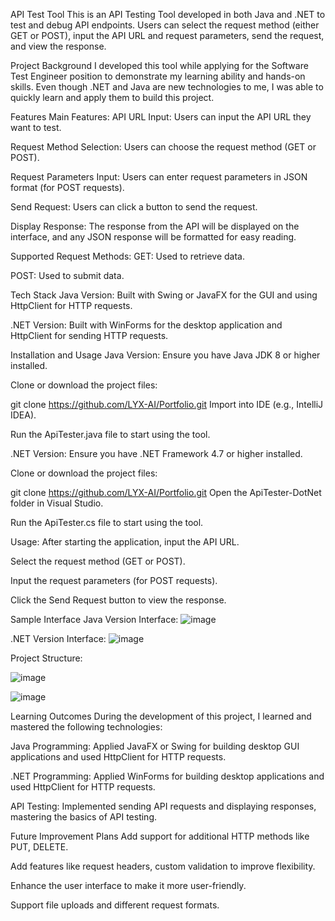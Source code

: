 API Test Tool
This is an API Testing Tool developed in both Java and .NET to test and debug API endpoints. Users can select the request method (either GET or POST), input the API URL and request parameters, send the request, and view the response.

Project Background
I developed this tool while applying for the Software Test Engineer position to demonstrate my learning ability and hands-on skills. Even though .NET and Java are new technologies to me, I was able to quickly learn and apply them to build this project.

Features
Main Features:
API URL Input: Users can input the API URL they want to test.

Request Method Selection: Users can choose the request method (GET or POST).

Request Parameters Input: Users can enter request parameters in JSON format (for POST requests).

Send Request: Users can click a button to send the request.

Display Response: The response from the API will be displayed on the interface, and any JSON response will be formatted for easy reading.

Supported Request Methods:
GET: Used to retrieve data.

POST: Used to submit data.

Tech Stack
Java Version: Built with Swing or JavaFX for the GUI and using HttpClient for HTTP requests.

.NET Version: Built with WinForms for the desktop application and HttpClient for sending HTTP requests.

Installation and Usage
Java Version:
Ensure you have Java JDK 8 or higher installed.

Clone or download the project files:


git clone https://github.com/LYX-AI/Portfolio.git
Import into IDE (e.g., IntelliJ IDEA).

Run the ApiTester.java file to start using the tool.

.NET Version:
Ensure you have .NET Framework 4.7 or higher installed.

Clone or download the project files:


git clone https://github.com/LYX-AI/Portfolio.git
Open the ApiTester-DotNet folder in Visual Studio.

Run the ApiTester.cs file to start using the tool.

Usage:
After starting the application, input the API URL.

Select the request method (GET or POST).

Input the request parameters (for POST requests).

Click the Send Request button to view the response.

Sample Interface
Java Version Interface:
![image](https://github.com/user-attachments/assets/376809da-974f-4bfe-9699-f0410853809d)

.NET Version Interface:
![image](https://github.com/user-attachments/assets/ecc7fd09-772c-4c56-b557-d346be6ef5cf)


Project Structure:

![image](https://github.com/user-attachments/assets/3aee71db-b78e-47af-ae88-4ce077667e26)


![image](https://github.com/user-attachments/assets/a44aa7c3-8f48-4347-b6a8-988bab30eb16)


Learning Outcomes
During the development of this project, I learned and mastered the following technologies:

Java Programming: Applied JavaFX or Swing for building desktop GUI applications and used HttpClient for HTTP requests.

.NET Programming: Applied WinForms for building desktop applications and used HttpClient for HTTP requests.

API Testing: Implemented sending API requests and displaying responses, mastering the basics of API testing.

Future Improvement Plans
Add support for additional HTTP methods like PUT, DELETE.

Add features like request headers, custom validation to improve flexibility.

Enhance the user interface to make it more user-friendly.

Support file uploads and different request formats.






